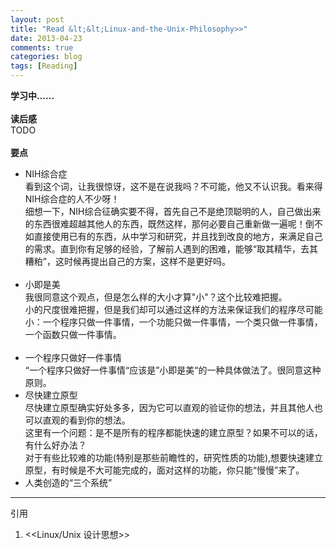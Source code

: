 ```yaml
---
layout: post
title: "Read &lt;&lt;Linux-and-the-Unix-Philosophy>>"
date: 2013-04-23
comments: true
categories: blog
tags: [Reading] 
---
```

**学习中......**<br/><br/>
**读后感**<br/>
TODO<br/><br/>
**要点**<br/>

* NIH综合症<br/>
看到这个词，让我很惊讶，这不是在说我吗？不可能，他又不认识我。看来得NIH综合症的人不少呀！<br/>
细想一下，NIH综合征确实要不得，首先自己不是绝顶聪明的人，自己做出来的东西很难超越其他人的东西，既然这样，那何必要自己重新做一遍呢！倒不如直接使用已有的东西，从中学习和研究，并且找到改良的地方，来满足自己的需求。直到你有足够的经验，了解前人遇到的困难，能够“取其精华，去其糟粕”，这时候再提出自己的方案，这样不是更好吗。<br/><br/>
* 小即是美<br/>
我很同意这个观点，但是怎么样的大小才算"小"？这个比较难把握。<br/>
小的尺度很难把握，但是我们却可以通过这样的方法来保证我们的程序尽可能小：一个程序只做一件事情，一个功能只做一件事情，一个类只做一件事情，一个函数只做一件事情。
<br/><br/>
* 一个程序只做好一件事情<br>
“一个程序只做好一件事情“应该是”小即是美“的一种具体做法了。很同意这种原则。<br/>
* 尽快建立原型<br/>
尽快建立原型确实好处多多，因为它可以直观的验证你的想法，并且其他人也可以直观的看到你的想法。<br/>
这里有一个问题：是不是所有的程序都能快速的建立原型？如果不可以的话，有什么好办法？<br/>
对于有些比较难的功能(特别是那些前瞻性的，研究性质的功能),想要快速建立原型，有时候是不大可能完成的，面对这样的功能，你只能“慢慢”来了。<br/>
* 人类创造的“三个系统”<br/>

---

引用<br/>
1. &lt;&lt;Linux/Unix 设计思想&gt;&gt;<br/>
